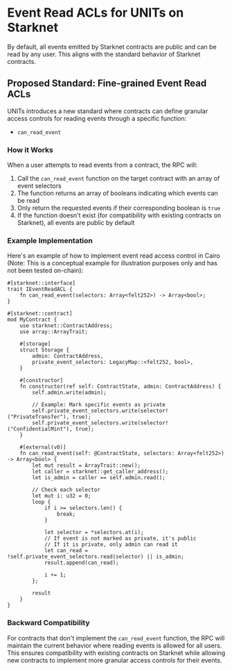 # Event Read ACLs for UNITs on Starknet

By default, all events emitted by Starknet contracts are public and can be read by any user. This aligns with the standard behavior of Starknet contracts.

## Proposed Standard: Fine-grained Event Read ACLs

UNITs introduces a new standard where contracts can define granular access controls for reading events through a specific function:

- `can_read_event`

### How it Works

When a user attempts to read events from a contract, the RPC will:

1. Call the `can_read_event` function on the target contract with an array of event selectors
2. The function returns an array of booleans indicating which events can be read
3. Only return the requested events if their corresponding boolean is `true`
4. If the function doesn't exist (for compatibility with existing contracts on Starknet), all events are public by default

### Example Implementation

Here's an example of how to implement event read access control in Cairo (Note: This is a conceptual example for illustration purposes only and has not been tested on-chain):

```cairo
#[starknet::interface]
trait IEventReadACL {
    fn can_read_event(selectors: Array<felt252>) -> Array<bool>;
}

#[starknet::contract]
mod MyContract {
    use starknet::ContractAddress;
    use array::ArrayTrait;

    #[storage]
    struct Storage {
        admin: ContractAddress,
        private_event_selectors: LegacyMap::<felt252, bool>,
    }

    #[constructor]
    fn constructor(ref self: ContractState, admin: ContractAddress) {
        self.admin.write(admin);

        // Example: Mark specific events as private
        self.private_event_selectors.write(selector!("PrivateTransfer"), true);
        self.private_event_selectors.write(selector!("ConfidentialMint"), true);
    }

    #[external(v0)]
    fn can_read_event(self: @ContractState, selectors: Array<felt252>) -> Array<bool> {
        let mut result = ArrayTrait::new();
        let caller = starknet::get_caller_address();
        let is_admin = caller == self.admin.read();

        // Check each selector
        let mut i: u32 = 0;
        loop {
            if i >= selectors.len() {
                break;
            }

            let selector = *selectors.at(i);
            // If event is not marked as private, it's public
            // If it is private, only admin can read it
            let can_read = !self.private_event_selectors.read(selector) || is_admin;
            result.append(can_read);

            i += 1;
        };

        result
    }
}
```

### Backward Compatibility

For contracts that don't implement the `can_read_event` function, the RPC will maintain the current behavior where reading events is allowed for all users. This ensures compatibility with existing contracts on Starknet while allowing new contracts to implement more granular access controls for their events.
